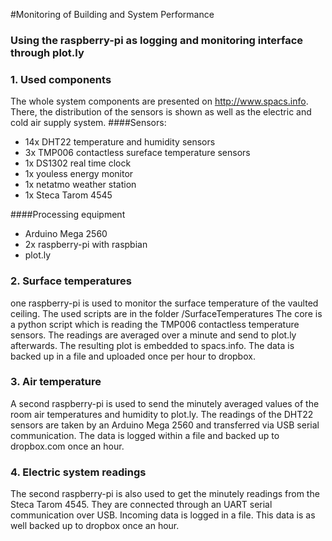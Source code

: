 #Monitoring of Building and System Performance
### Using the raspberry-pi as logging and monitoring interface through plot.ly

### 1. Used components
The whole system components are presented on http://www.spacs.info.
There, the distribution of the sensors is shown as well as the electric and cold air supply system.
####Sensors:
- 14x DHT22 temperature and humidity sensors
- 3x TMP006 contactless sureface temperature sensors
- 1x DS1302 real time clock
- 1x youless energy monitor
- 1x netatmo weather station
- 1x Steca Tarom 4545

####Processing equipment
- Arduino Mega 2560
- 2x raspberry-pi with raspbian
- plot.ly

### 2. Surface temperatures
one raspberry-pi is used to monitor the surface temperature of the vaulted ceiling. The used scripts are in the folder /SurfaceTemperatures
The core is a python script which is reading the TMP006 contactless temperature sensors. The readings are averaged over a minute and send to plot.ly afterwards. The resulting plot is embedded to spacs.info.
The data is backed up in a file and uploaded once per hour to dropbox.

### 3. Air temperature
A second raspberry-pi is used to send the minutely averaged values of the room air temperatures and humidity to plot.ly. The readings of the DHT22 sensors are taken by an Arduino Mega 2560 and transferred via USB serial communication. The data is logged within a file and backed up to dropbox.com once an hour.

### 4. Electric system readings
The second raspberry-pi is also used to get the minutely readings from the Steca Tarom 4545. They are connected through an UART serial communication over USB. Incoming data is logged in a file. This data is as well backed up to dropbox once an hour.
